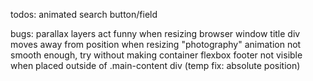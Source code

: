 todos:
    animated search button/field



bugs:
    parallax layers act funny when resizing browser window
    title div moves away from position when resizing 
    "photography" animation not smooth enough, try without making container flexbox
    footer not visible when placed outside of .main-content div (temp fix: absolute position)
    
